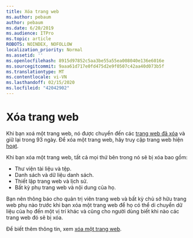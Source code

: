 ```yaml
---
title: Xóa trang web
ms.author: pebaum
author: pebaum
ms.date: 6/20/2019
ms.audience: ITPro
ms.topic: article
ROBOTS: NOINDEX, NOFOLLOW
localization_priority: Normal
ms.assetid: ''
ms.openlocfilehash: 8915d97852c5aa3be55a55ea008040e136e6016e
ms.sourcegitcommit: 9aaa61d717e0fd475d2e9f0507c42aa40d073b5f
ms.translationtype: MT
ms.contentlocale: vi-VN
ms.lasthandoff: 02/15/2020
ms.locfileid: "42042902"
---
```

# <a name="delete-a-site"></a>Xóa trang web

Khi bạn xoá một trang web, nó được chuyển đến các [trang web đã xóa](https://admin.microsoft.com/sharepoint?page=recyclebin&modern=true) và giữ lại trong 93 ngày. Để xóa một trang web, hãy truy cập trang web hiện [hoạt](https://admin.microsoft.com/sharepoint?page=sitemanagement&modern=true). 

Khi bạn xóa một trang web, tất cả mọi thứ bên trong nó sẽ bị xóa bao gồm:

- Thư viện tài liệu và tệp.
- Danh sách và dữ liệu danh sách.
- Thiết lập trang web và lịch sử.
- Bất kỳ phụ trang web và nội dung của họ.

Bạn nên thông báo cho quản trị viên trang web và bất kỳ chủ sở hữu trang web phụ nào trước khi bạn xóa một trang web để họ có thể di chuyển dữ liệu của họ đến một vị trí khác và cũng cho người dùng biết khi nào các trang web đó sẽ bị xóa.

Để biết thêm thông tin, xem [xóa một trang web](https://docs.microsoft.com/sharepoint/delete-site-collection).
